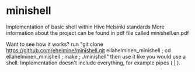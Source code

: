 # minishell
Implementation of basic shell within Hive Helsinki standards
More information about the project can be found in pdf file called minishell.en.pdf

Want to see how it works?
run "git clone https://github.com/ehelmine/minishell.git ellahelminen_minishell ; cd ellahelminen_minishell ; make ; ./minishell"
then use it like you would use a shell. Implementation doesn't include everything, for example pipes ( | ).
